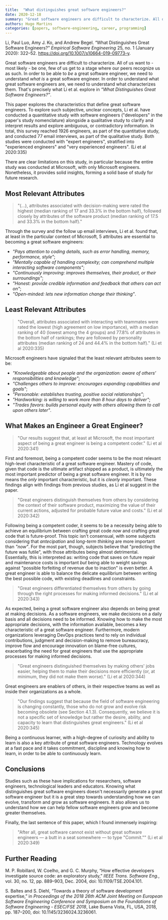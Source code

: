 ```yaml
---
title:  "What distinguishes great software engineers?"
date: 2020-12-18
summary: "Great software engineers are difficult to characterize. All of us want to - most likely - be one, few of us get to a stage where our peers recognize us as such. In order to be able to _be_ a great software engineer, we need to understand _what is_ a great software engineer. In order to understand what great software engineers are, we need to understand what characterizes them."
authors: Hugo Martins
categories: [papers, software-engineering, career, programming]
---
```


Li, Paul Luo, Amy J. Ko, and Andrew Begel. “What Distinguishes Great Software Engineers?” _Empirical Software Engineering_ 25, no. 1 (January 2020): 322–52. https://doi.org/10.1007/s10664-019-09773-y.

Great software engineers are difficult to characterize. All of us want to - most likely - be one, few of us get to a stage where our peers recognize us as such. In order to be able to _be_ a great software engineer, we need to understand _what is_ a great software engineer. In order to understand what great software engineers are, we need to understand what characterizes them. That's precisely what Li et al. explore in _“What Distinguishes Great Software Engineers?”_.

This paper explores the characteristics that define great software engineers. To explore such subjective, unclear concepts,  Li et al. have conducted a quantitative study with software engineers ("developers" in the paper's study nomenclature) alongside a qualitative study to clarify and interpret results and explore ambiguous, or contradictory information. In total, this survey reached 1926 engineers, as part of the quantitative study, and conducted 77 email interviews, as part of the qualitative study. Both studies were conducted with "expert engineers", stratified into "experienced engineers" and "very experienced engineers". (Li et al 2020:335)

There are clear limitations on this study, in particular because the entire study was conducted at Microsoft, with only Microsoft engineers. Nonetheless, it provides solid insights, forming a solid base of study for future research.

## Most Relevant Attributes

> "(...), attributes associated with decision-making were rated the highest (median ranking of 17 and 33.3% in the bottom half), followed closely by attributes of the software product (median ranking of 17.5 and 33.3% in the bottom half)."

Through the survey and the follow up email interviews, Li et al. found that, at least in the particular context of Microsoft, 5 attributes are essential to becoming a great software engineers:

- _"Pays attention to coding details, such as error handling, memory, performance, style"_;
- _"Mentally capable of handling complexity; can comprehend multiple interacting
software components"_;
- _"Continuously improving: improves themselves, their product, or their surroundings"_;
- _"Honest: provide credible information and feedback that others can act on"_;
- _"Open-minded: lets new information change their thinking"_.

## Least Relevant Attributes

> "Overall, attributes associated with interacting with teammates were rated the lowest (high agreement on low importance), with a median ranking of 40 (lowest among the 4 groups) and 77.8% of attributes in the bottom half of rankings; they are followed by personality attributes (median ranking of 24 and 44.4% in the bottom half)." (Li et al 2020:335)

Microsoft engineers have signaled that the least relevant attributes seem to be:

- _"Knowledgeable about people and the organization: aware of others’ responsibilities and knowledge"_;
- _"Challenges others to improve: encourages expanding capabilities and goals"_;
- _"Personable: establishes trusting, positive social relationships"_;
- _"Hardworking: is willing to work more than 8 hour days to deliver"_;
- _"Trades favors: builds personal equity with others allowing them to call upon others later"_.

## What Makes an Engineer a Great Engineer?

> "Our results suggest that, at least at Microsoft, the most important aspect of being a great engineer is being a competent coder." (Li et al 2020:341)

First and foremost, being a competent coder seems to be the most relevant high-level characteristic of a great software engineer. Mastery of code, given that code is the ultimate artifact shipped as a product, is ultimately the most important predictor of being a great software engineer. It is by no means the _only_ important characteristic, but it is _clearly_ important. These findings align with findings from previous studies, as Li et al suggest in the paper.

> "Great engineers distinguish themselves from others by considering the context of their software product, maximizing the value of their current actions, adjusted for probable future value and costs." (Li et al 2020:342)

Following being a competent coder, it seems to be a necessity being able to achieve an equilibrium between crafting great code _now_ and crafting great code that is future-proof. This topic isn't consensual, with some subjects considering that _antecipation_ and _long-term thinking_ are more important than _"now"_. For the most part, though, subjects believe that "predicting the future was futile", with those attributes being almost detrimental. Essentially, this is interpreted as: writing code that saves on future repair and maintenance costs is important _but_ being able to weight savings against "possible forfeiting of revenue due to inaction" is even better. A great engineer is able to balance the delicate equilibrium between writing the best possible code, with existing deadlines and constraints.

> "Great engineers differentiated themselves from others by going through the right processes for making informed decisions." (Li et al 2020:343)

As expected, being a great software engineer also depends on being great at making decisions. As a software engineers, we make decisions on a daily basis and all decisions need to be informed. Knowing how to make the most appropriate decisions, with the information available, becomes a key characteristic of a great software engineer. Furthermore, modern organizations leveraging DevOps practices tend to rely on individual contributions, judgment and decision-making to remove bureaucracy, improve flow and encourage innovation on blame-free cultures, exacerbating the need for great engineers that use the appropriate processes for making informed decisions.

> "Great engineers distinguished themselves by making others' jobs easier, helping them to make their decisions more efficiently (or, at minimum, they did not make them worse)." (Li et al 2020:344)

Great engineers are enablers of others, in their respective teams as well as inside their organizations as a whole.

> "Our findings suggest that because the field of software engineering is changing constantly, those who do not grow and evolve risk becoming obsolete (see Section 4.1.3). Consequently, we believe it is not a specific set of knowledge but rather the desire, ability, and capacity to learn that distinguishes great engineers." (Li et al 2020:345)

Being a continuous learner, with a high-degree of curiosity and ability to learn is also a key attribute of great software engineers. Technology evolves at a fast pace and it takes commitment, discipline and knowing how to learn, in order to be able to continuously learn.

## Conclusions

Studies such as these have implications for researchers, software engineers, technological leaders and educators. Knowing what distinguishes great software engineers doesn't necessarily generate a great software engineer but it is a great step towards understanding how we can evolve, transform and grow as software engineers. It also allows us to understand how we can help fellow software engineers grow and become greater themselves.

Finally, the last sentence of this paper, which I found immensely inspiring:

> "After all, great software cannot exist without great software engineers — a butt in a seat somewhere — to type "Commit."" (Li et al 2020:349)

## Further Reading

M. P. Robillard, W. Coelho, and G. C. Murphy, “How effective developers investigate source code: an exploratory study,” _IIEEE Trans. Software Eng._, vol. 30, no. 12, pp. 889–903, Dec. 2004, doi: 10.1109/TSE.2004.101.

S. Baltes and S. Diehl, “Towards a theory of software development expertise,” in _Proceedings of the 2018 26th ACM Joint Meeting on European Software Engineering Conference and Symposium on the Foundations of Software Engineering - ESEC/FSE 2018_, Lake Buena Vista, FL, USA, 2018, pp. 187–200, doi: 10.1145/3236024.3236061.

